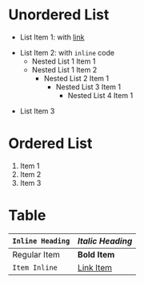 # Unordered List

- List Item 1: with [link](https://example.com)
* List Item 2: with `inline` code
    * Nested List 1 Item 1
    * Nested List 1 Item 2
      - Nested List 2 Item 1
        - Nested List 3 Item 1
          - Nested List 4 Item 1
+ List Item 3

# Ordered List

1. Item 1
2. Item 2
3. Item 3

# Table

| `Inline Heading` | *Italic Heading*   |
| ---------------- | ------------------ |
| Regular Item     | **Bold Item**      |
| `Item Inline`    | [Link Item](/test) |
